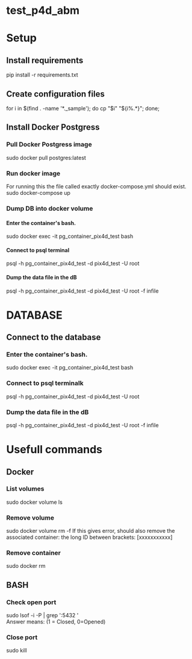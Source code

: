 # test_p4d_abm

# Setup
## Install requirements
pip install -r requirements.txt
## Create configuration files
for i in $(find . -name '*._sample'); do cp "$i" "${i%.*}"; done;

## Install Docker Postgress
### Pull Docker Postgress image
sudo docker pull postgres:latest
### Run docker image
For running this the file called exactly docker-compose.yml should exist.
sudo docker-compose up
### Dump DB into docker volume
#### Enter the container's bash.
sudo docker exec -it pg_container_pix4d_test bash
#### Connect to psql terminal
psql -h pg_container_pix4d_test -d pix4d_test -U root
#### Dump the data file in the dB
psql -h pg_container_pix4d_test -d pix4d_test -U root -f infile




# DATABASE 
## Connect to the database
### Enter the container's bash.
sudo docker exec -it pg_container_pix4d_test bash
### Connect to psql terminalk
psql -h pg_container_pix4d_test -d pix4d_test -U root
### Dump the data file in the dB
psql -h pg_container_pix4d_test -d pix4d_test -U root -f infile







# Usefull commands

## Docker
### List volumes
sudo docker volume ls
### Remove volume
sudo docker volume rm -f <name>
If this gives error, should also remove the associated container: the long ID between brackets: [xxxxxxxxxxx]
### Remove container
sudo docker rm <id>

## BASH
### Check open port
sudo lsof -i -P | grep ':5432 '  
Answer means: (1 = Closed, 0=Opened)
### Close port
sudo kill <pid>